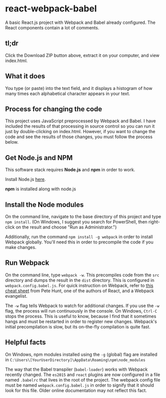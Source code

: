 # react-webpack-babel

A basic React.js project with Webpack and Babel already configured. The React components contain a lot of comments.

## tl;dr

Click the Download ZIP button above, extract it on your computer, and view index.html.

## What it does

You type (or paste) into the text field, and it displays a histogram of how many times each alphabetical character appears in your text.

## Process for changing the code

This project uses JavaScript preprocessed by Webpack and Babel. I have included the results of that processing in source control so you can run it just by double-clicking on index.html. However, if you want to change the code and see the results of those changes, you must follow the process below.

## Get Node.js and NPM

This software stack requires __Node.js__ and __npm__ in order to work.

Install Node.js [here](https://nodejs.org/en/download/).

__npm__ is installed along with node.js

## Install the Node modules

On the command line, navigate to the base directory of this project and type `npm install`. (On Windows, I suggest you search for PowerShell, then right-click on the result and choose "Run as Administrator.")

Additionally, run the command `npm install -g webpack` in order to install Webpack globally. You'll need this in order to precompile the code if you make changes.

## Run Webpack

On the command line, type `webpack -w`. This precompiles code from the `src` directory and dumps the result in the `dist` directory. This is configured in `webpack.config.babel.js`. For quick instruction on Webpack, refer to [this cheat sheet](https://github.com/petehunt/webpack-howto) from Pete Hunt, one of the authors of React, and a Webpack evangelist.

The `-w` flag tells Webpack to watch for additional changes. If you use the `-w` flag, the process will run continuously in the console. On Windows, `Ctrl-C` stops the process. This is useful to know, because I find that it sometimes hangs and must be restarted in order to register new changes. Webpack's initial precompilation is slow, but its on-the-fly compilation is quite fast.

## Helpful facts

On Windows, npm modules installed using the `-g` (global) flag are installed in `C:\Users\[YourUserDirectory]\AppData\Roaming\npm\node_modules`

The way that the Babel transpiler (`babel-loader`) works with Webpack recently changed. The `es2015` and `react` plugins are now configured in a file named `.babelrc` that lives in the root of the project. The webpack config file must be named `webpack.config.babel.js` in order to signify that it should look for this file. Older online documentation may not reflect this fact.
